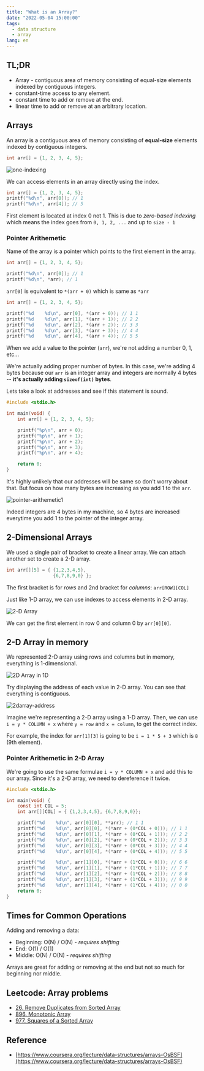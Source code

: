 ```yaml
---
title: "What is an Array?"
date: "2022-05-04 15:00:00"
tags: 
  - data structure
  - array
lang: en
---
```


## TL;DR
- Array - contiguous area of memory consisting of equal-size elements indexed by contiguous integers.
- constant-time access to any element.
- constant time to add or remove at the end.
- linear time to add or remove at an arbitrary location.

## Arrays
An array is a contiguous area of memory consisting of **equal-size** elements indexed by contiguous integers.

```c
int arr[] = {1, 2, 3, 4, 5};
```

![one-indexing](/images/posts/what-is-an-array/one-indexing.png)

We can access elements in an array directly using the index.

```c
int arr[] = {1, 2, 3, 4, 5};
printf("%d\n", arr[0]); // 1
printf("%d\n", arr[4]); // 5
```

First element is located at index 0 not 1. This is due to *zero-based indexing* which means the index goes from `0, 1, 2, ...` and up to `size - 1`

### Pointer Arithemetic
Name of the array is a pointer which points to the first element in the array.

```c
int arr[] = {1, 2, 3, 4, 5};

printf("%d\n", arr[0]); // 1
printf("%d\n", *arr); // 1
```

`arr[0]` is equivalent to `*(arr + 0)` which is same as `*arr`

```c
int arr[] = {1, 2, 3, 4, 5};

printf("%d    %d\n", arr[0], *(arr + 0)); // 1 1
printf("%d    %d\n", arr[1], *(arr + 1)); // 2 2
printf("%d    %d\n", arr[2], *(arr + 2)); // 3 3
printf("%d    %d\n", arr[3], *(arr + 3)); // 4 4
printf("%d    %d\n", arr[4], *(arr + 4)); // 5 5
```

When we add a value to the pointer (`arr`), we're not adding a number 0, 1, etc...

We're actually adding proper number of bytes. In this case, we're adding 4 bytes because our `arr` is an integer array and integers are normally 4 bytes -- **it's actually adding `sizeof(int)` bytes**.

Lets take a look at addresses and see if this statement is sound.
```c
#include <stdio.h>

int main(void) {
	int arr[] = {1, 2, 3, 4, 5};

	printf("%p\n", arr + 0);
	printf("%p\n", arr + 1);
	printf("%p\n", arr + 2);
	printf("%p\n", arr + 3);
	printf("%p\n", arr + 4);

	return 0;
}
```

It's highly unlikely that our addresses will be same so don't worry about that. But focus on how many bytes are increasing as you add 1 to the `arr`.

![pointer-arithemetic1](/images/posts/what-is-an-array/pointer-arithemetic1.png)

Indeed integers are 4 bytes in my machine, so 4 bytes are increased everytime you add 1 to the pointer of the integer array.

## 2-Dimensional Arrays

We used a single pair of bracket to create a linear array. We can attach another set to create a 2-D array.

```c
int arr[][5] = { {1,2,3,4,5}, 
                 {6,7,8,9,0} };
```

The first bracket is for *rows* and 2nd bracket for *columns*: `arr[ROW][COL]`

Just like 1-D array, we can use indexes to access elements in 2-D array.

![2-D Array](/images/posts/what-is-an-array/2darray.png)

We can get the first element in row 0 and column 0 by `arr[0][0]`.

## 2-D Array in memory

We represented 2-D array using rows and columns but in memory, everything is 1-dimensional.

![2D Array in 1D](/images/posts/what-is-an-array/2darray-in-1d.png)

Try displaying the address of each value in 2-D array. You can see that everything is contiguous.

![2darray-address](/images/posts/what-is-an-array/2darray-address.png)

Imagine we're representing a 2-D array using a 1-D array. 
Then, we can use `i = y * COLUMN + x` where `y = row` and `x = column`, to get the correct index. 

For example, the index for `arr[1][3]` is going to be `i = 1 * 5 + 3` which is `8` (9th element).

### Pointer Arithemetic in 2-D Array

We're going to use the same formulae `i = y * COLUMN + x` and add this to our array. Since it's a 2-D array, we need to dereference it twice.
```c
#include <stdio.h>

int main(void) {
	const int COL = 5;
	int arr[][COL] = { {1,2,3,4,5}, {6,7,8,9,0}};

	printf("%d    %d\n", arr[0][0], **arr); // 1 1
	printf("%d    %d\n", arr[0][0], *(*arr + (0*COL + 0))); // 1 1
	printf("%d    %d\n", arr[0][1], *(*arr + (0*COL + 1))); // 2 2
	printf("%d    %d\n", arr[0][2], *(*arr + (0*COL + 2))); // 3 3 
	printf("%d    %d\n", arr[0][3], *(*arr + (0*COL + 3))); // 4 4
	printf("%d    %d\n", arr[0][4], *(*arr + (0*COL + 4))); // 5 5

	printf("%d    %d\n", arr[1][0], *(*arr + (1*COL + 0))); // 6 6 
	printf("%d    %d\n", arr[1][1], *(*arr + (1*COL + 1))); // 7 7 
	printf("%d    %d\n", arr[1][2], *(*arr + (1*COL + 2))); // 8 8 
	printf("%d    %d\n", arr[1][3], *(*arr + (1*COL + 3))); // 9 9
	printf("%d    %d\n", arr[1][4], *(*arr + (1*COL + 4))); // 0 0 
	return 0;
}
```



## Times for Common Operations
Adding and removing a data:
- Beginning: O(N) / O(N) - *requires shifting*
- End: O(1) / O(1)
- Middle: O(N) / O(N) - *requires shifting*

Arrays are great for adding or removing at the end but not so much for beginning nor middle.

## Leetcode: Array problems
- [26. Remove Duplicates from Sorted Array](https://leetcode.com/problems/remove-duplicates-from-sorted-array/)
- [896. Monotonic Array](https://leetcode.com/problems/monotonic-array/)
- [977. Squares of a Sorted Array](https://leetcode.com/problems/squares-of-a-sorted-array/)

## Reference
- [https://www.coursera.org/lecture/data-structures/arrays-OsBSF](https://www.coursera.org/lecture/data-structures/arrays-OsBSF)